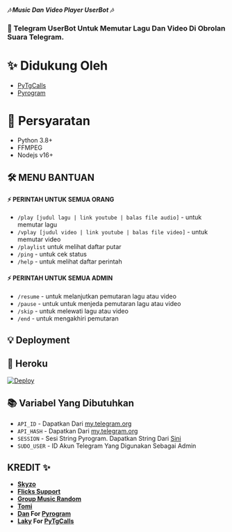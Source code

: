 ##### 🎶 Music Dan Video Player UserBot 🎶
### 🤖 Telegram UserBot Untuk Memutar Lagu Dan Video Di Obrolan Suara Telegram.

# ✨ Didukung Oleh 
- [PyTgCalls](https://github.com/pytgcalls/pytgcalls)
- [Pyrogram](https://github.com/pyrogram/pyrogram)


# 📝 Persyaratan
- Python 3.8+
- FFMPEG
- Nodejs v16+

## 🛠 MENU BANTUAN

#### ⚡ PERINTAH UNTUK SEMUA ORANG
- `/play [judul lagu | link youtube | balas file audio]` - untuk memutar lagu
- `/vplay [judul video | link youtube | balas file video]` - untuk memutar video
- `/playlist` untuk melihat daftar putar
- `/ping` - untuk cek status
- `/help` - untuk melihat daftar perintah

#### ⚡ PERINTAH UNTUK SEMUA ADMIN
- `/resume` - untuk melanjutkan pemutaran lagu atau video
- `/pause` - untuk untuk menjeda pemutaran lagu atau video
- `/skip` - untuk melewati lagu atau video
- `/end` - untuk mengakhiri pemutaran

## 💡 Deployment

## 💜 Heroku

[![Deploy](https://www.herokucdn.com/deploy/button.svg)](https://heroku.com/deploy?template=https://github.com/ridho17-ind/Skyzo-Player)


## 📚 Variabel Yang Dibutuhkan
- `API_ID` - Dapatkan Dari [my.telegram.org](https://my.telegram.org)
- `API_HASH` - Dapatkan Dari [my.telegram.org](https://my.telegram.org)
- `SESSION` - Sesi String Pyrogram. Dapatkan String Dari [Sini](https://replit.com/@GoodBoysExe/string-session?lite=1&outputonly=1)
- `SUDO_USER` - ID Akun Telegram Yang Digunakan Sebagai Admin


## KREDIT ✨
- **[Skyzo](https://github.com/ridho17-ind)**
- **[Flicks Support](https://t.me/FlicksSupport)**
- **[Group Music Random](https://t.me/GroupMusicRandom)**
- **[Tomi](https://github.com/XtomiSN)**
- **[Dan](https://github.com/delivrance) For [Pyrogram](https://github.com/pyrogram/pyrogram)**
- **[Laky](https://github.com/Laky-64) For [PyTgCalls](https://github.com/pytgcalls/pytgcalls)**
